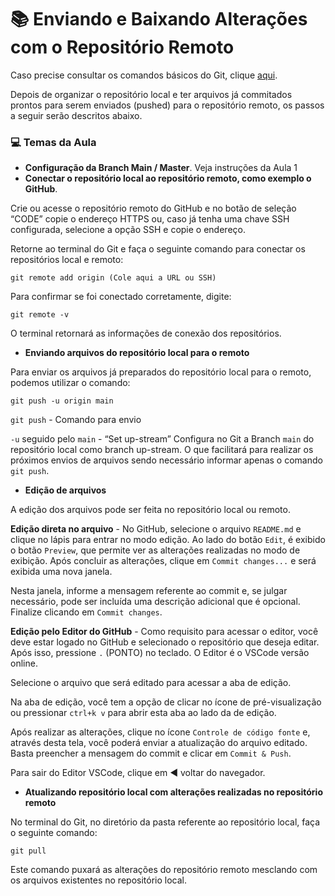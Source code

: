 # :books: Enviando e Baixando Alterações com o Repositório Remoto

Caso precise consultar os comandos básicos do Git, clique [aqui](./Aula%200%20-%20Estrutura%20Git%20-%20Comandos%20Básicos.md).

Depois de organizar o repositório local e ter arquivos já commitados prontos para serem enviados (pushed) para o repositório remoto, os passos a seguir serão descritos abaixo.

### :computer: Temas da Aula

- **Configuração da Branch Main / Master**. Veja instruções da Aula 1
- **Conectar o repositório local ao repositório remoto, como exemplo o GitHub**.

Crie ou acesse o repositório remoto do GitHub e no botão de seleção “CODE” copie o endereço HTTPS ou, caso já tenha uma chave SSH configurada, selecione a opção SSH e copie o endereço.

Retorne ao terminal do Git e faça o seguinte comando para conectar os repositórios local e remoto:

```
git remote add origin (Cole aqui a URL ou SSH)
```

Para confirmar se foi conectado corretamente, digite:

```
git remote -v
```

O terminal retornará as informações de conexão dos repositórios.

- **Enviando arquivos do repositório local para o remoto**

Para enviar os arquivos já preparados do repositório local para o remoto, podemos utilizar o comando:

```
git push -u origin main
```

`git push` - Comando para envio

`-u` seguido pelo `main` - “Set up-stream” Configura no Git a Branch `main` do repositório local como branch up-stream. O que facilitará para realizar os próximos envios de arquivos sendo necessário informar apenas o comando `git push`.

- **Edição de arquivos**

A edição dos arquivos pode ser feita no repositório local ou remoto.

**Edição direta no arquivo** - No GitHub, selecione o arquivo `README.md` e clique no lápis para entrar no modo edição. Ao lado do botão `Edit`, é exibido o botão `Preview`, que permite ver as alterações realizadas no modo de exibição. Após concluir as alterações, clique em `Commit changes...` e será exibida uma nova janela.

Nesta janela, informe a mensagem referente ao commit e, se julgar necessário, pode ser incluída uma descrição adicional que é opcional. Finalize clicando em `Commit changes`.

**Edição pelo Editor do GitHub** - Como requisito para acessar o editor, você deve estar logado no GitHub e selecionado o repositório que deseja editar. Após isso, pressione `.` (PONTO) no teclado. O Editor é o VSCode versão online.

Selecione o arquivo que será editado para acessar a aba de edição.

Na aba de edição, você tem a opção de clicar no ícone de pré-visualização ou pressionar `ctrl+k v` para abrir esta aba ao lado da de edição.

Após realizar as alterações, clique no ícone `Controle de código fonte` e, através desta tela, você poderá enviar a atualização do arquivo editado. Basta preencher a mensagem do commit e clicar em `Commit & Push`.

Para sair do Editor VSCode, clique em :arrow_backward: voltar do navegador.

- **Atualizando repositório local com alterações realizadas no repositório remoto**

No terminal do Git, no diretório da pasta referente ao repositório local, faça o seguinte comando:

```
git pull
```

Este comando puxará as alterações do repositório remoto mesclando com os arquivos existentes no repositório local.